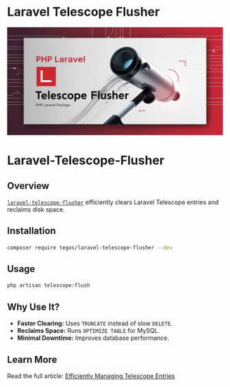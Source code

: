 # Laravel Telescope Flusher

![Laravel Telescope Flusher](assets/poster.jpg)

# Laravel-Telescope-Flusher

## Overview

[`laravel-telescope-flusher`](https://github.com/tegos/laravel-telescope-flusher) efficiently clears Laravel Telescope
entries and reclaims disk space.

## Installation

```sh
composer require tegos/laravel-telescope-flusher --dev
```

## Usage

```sh
php artisan telescope:flush
```

## Why Use It?

- **Faster Clearing:** Uses `TRUNCATE` instead of slow `DELETE`.
- **Reclaims Space:** Runs `OPTIMIZE TABLE` for MySQL.
- **Minimal Downtime:** Improves database performance.

## Learn More

Read the full article: [Efficiently Managing Telescope Entries](#)

